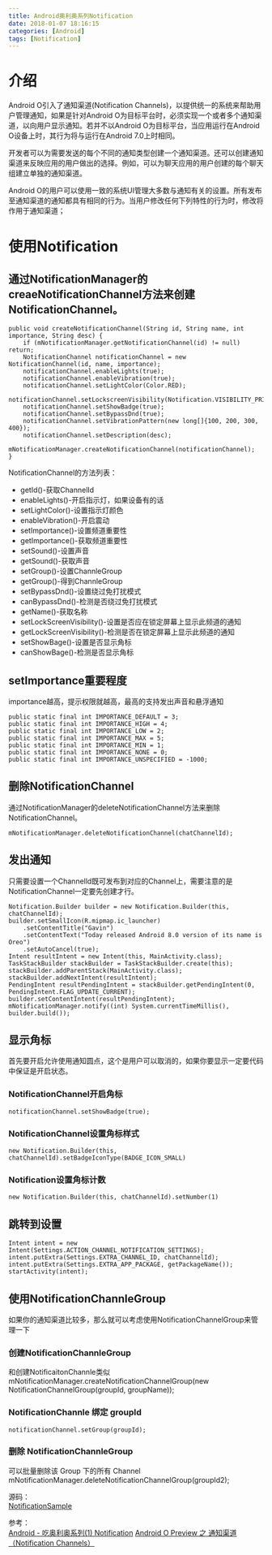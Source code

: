 ```yaml
---
title: Android奥利奥系列Notification
date: 2018-01-07 18:16:15
categories: [Android]
tags: [Notification]
---
```

# 介绍
Android O引入了通知渠道(Notification Channels)，以提供统一的系统来帮助用户管理通知，如果是针对Android O为目标平台时，必须实现一个或者多个通知渠道，以向用户显示通知。若并不以Android O为目标平台，当应用运行在Android O设备上时，其行为将与运行在Android 7.0上时相同。  

开发者可以为需要发送的每个不同的通知类型创建一个通知渠道。还可以创建通知渠道来反映应用的用户做出的选择。例如，可以为聊天应用的用户创建的每个聊天组建立单独的通知渠道。  

Android O的用户可以使用一致的系统UI管理大多数与通知有关的设置。所有发布至通知渠道的通知都具有相同的行为。当用户修改任何下列特性的行为时，修改将作用于通知渠道；  
<!--more--> 

# 使用Notification  
## 通过NotificationManager的creaeNotificationChannel方法来创建NotificationChannel。  

	public void createNotificationChannel(String id, String name, int importance, String desc) {
        if (mNotificationManager.getNotificationChannel(id) != null) return;
        NotificationChannel notificationChannel = new NotificationChannel(id, name, importance);
        notificationChannel.enableLights(true);
        notificationChannel.enableVibration(true);
        notificationChannel.setLightColor(Color.RED);
        notificationChannel.setLockscreenVisibility(Notification.VISIBILITY_PRIVATE);
        notificationChannel.setShowBadge(true);
        notificationChannel.setBypassDnd(true);
        notificationChannel.setVibrationPattern(new long[]{100, 200, 300, 400});
        notificationChannel.setDescription(desc);
        mNotificationManager.createNotificationChannel(notificationChannel);
    }
NotificationChannel的方法列表：  

- getId()-获取ChannelId
- enableLights()-开启指示灯，如果设备有的话 
- setLightColor()-设置指示灯颜色
- enableVibration()-开启震动
- setImportance()-设置频道重要性
- getImportance()-获取频道重要性
- setSound()-设置声音
- getSound()-获取声音
- setGroup()-设置ChannleGroup
- getGroup()-得到ChannleGroup
- setBypassDnd()-设置绕过免打扰模式
- canBypassDnd()-检测是否绕过免打扰模式
- getName()-获取名称
- setLockScreenVisibility()-设置是否应在锁定屏幕上显示此频道的通知
- getLockScreenVisibility()-检测是否在锁定屏幕上显示此频道的通知
- setShowBage()-设置是否显示角标
- canShowBage()-检测是否显示角标

## setImportance重要程度 
importance越高，提示权限就越高，最高的支持发出声音和悬浮通知 

	public static final int IMPORTANCE_DEFAULT = 3;
	public static final int IMPORTANCE_HIGH = 4;
	public static final int IMPORTANCE_LOW = 2;
	public static final int IMPORTANCE_MAX = 5;
	public static final int IMPORTANCE_MIN = 1;
	public static final int IMPORTANCE_NONE = 0;
	public static final int IMPORTANCE_UNSPECIFIED = -1000;
## 删除NotificationChannel  
通过NotificationManager的deleteNotificationChannel方法来删除NotificationChannel。  

	mNotificationManager.deleteNotificationChannel(chatChannelId);
## 发出通知 
只需要设置一个Channelld既可发布到对应的Channel上，需要注意的是NotificationChannel一定要先创建才行。  

	Notification.Builder builder = new Notification.Builder(this, chatChannelId);
	builder.setSmallIcon(R.mipmap.ic_launcher)
        .setContentTitle("Gavin")
        .setContentText("Today released Android 8.0 version of its name is Oreo")
        .setAutoCancel(true);
	Intent resultIntent = new Intent(this, MainActivity.class);
	TaskStackBuilder stackBuilder = TaskStackBuilder.create(this);
	stackBuilder.addParentStack(MainActivity.class);
	stackBuilder.addNextIntent(resultIntent);
	PendingIntent resultPendingIntent = stackBuilder.getPendingIntent(0, PendingIntent.FLAG_UPDATE_CURRENT);
	builder.setContentIntent(resultPendingIntent);
	mNotificationManager.notify((int) System.currentTimeMillis(), builder.build());
## 显示角标 
首先要开启允许使用通知圆点，这个是用户可以取消的，如果你要显示一定要代码中保证是开启状态。  

### NotificationChannel开启角标 
	notificationChannel.setShowBadge(true);
### NotificationChannel设置角标样式
	new Notification.Builder(this, chatChannelId).setBadgeIconType(BADGE_ICON_SMALL)
### Notification设置角标计数
	new Notification.Builder(this, chatChannelId).setNumber(1)
## 跳转到设置
	Intent intent = new Intent(Settings.ACTION_CHANNEL_NOTIFICATION_SETTINGS);
	intent.putExtra(Settings.EXTRA_CHANNEL_ID, chatChannelId);
	intent.putExtra(Settings.EXTRA_APP_PACKAGE, getPackageName());
	startActivity(intent);
## 使用NotificationChannleGroup 
如果你的通知渠道比较多，那么就可以考虑使用NotificationChannelGroup来管理一下  

### 创建NotificationChannleGroup 
和创建NotificaitonChannle类似 
	mNotificationManager.createNotificationChannelGroup(new NotificationChannelGroup(groupId, groupName)); 
### NotificationChannle 绑定 groupId  
	notificationChannel.setGroup(groupId);  
### 删除 NotificationChannleGroup  
可以批量删除该 Group 下的所有 Channel  
	mNotificationManager.deleteNotificationChannelGroup(groupId2);  

源码：  
[NotificationSample][0]

参考：  
[Android - 吃奥利奥系列(1) Notification][1]
[Android O Preview 之 通知渠道（Notification Channels）][2]



[0]: https://github.com/PGzxc/NotificationSample
[1]: https://juejin.im/entry/599cf2896fb9a0248228b2bf  
[2]: https://www.jianshu.com/p/92afa56aee05